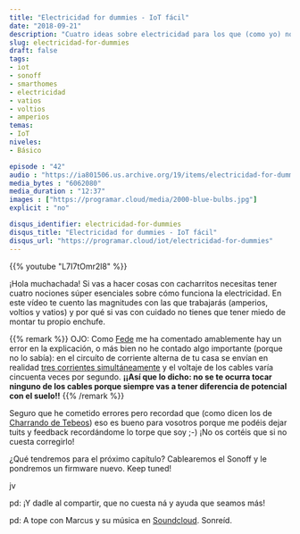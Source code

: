 ```yaml
---
title: "Electricidad for dummies - IoT fácil"
date: "2018-09-21"
description: "Cuatro ideas sobre electricidad para los que (como yo) no lo tenéis claro."
slug: electricidad-for-dummies
draft: false
tags:
- iot
- sonoff
- smarthomes
- electricidad
- vatios
- voltios
- amperios
temas:
- IoT
niveles:
- Básico

episode : "42"
audio : "https://ia801506.us.archive.org/19/items/electricidad-for-dummies/2010-iot-2-electricidad.mp3"
media_bytes : "6062080"
media_duration : "12:37"
images : ["https://programar.cloud/media/2000-blue-bulbs.jpg"]
explicit : "no"

disqus_identifier: electricidad-for-dummies
disqus_title: "Electricidad for dummies - IoT fácil"
disqus_url: "https://programar.cloud/iot/electricidad-for-dummies"
---      
```


{{% youtube "L7I7tOmr2l8" %}}

¡Hola muchachada! Si vas a hacer cosas con cacharritos necesitas tener cuatro nociones súper esenciales sobre cómo funciona la electricidad. En este vídeo te cuento las magnitudes con las que trabajarás (amperios, voltios y vatios) y por qué si vas con cuidado no tienes que tener miedo de montar tu propio enchufe.


{{% remark %}}
OJO: Como [Fede](https://twitter.com/falvarez) me ha comentado amablemente hay un error en la explicación, o más bien no he contado algo importante (porque no lo sabía): en el circuíto de corriente alterna de tu casa se envían en realidad [tres corrientes simultáneamente](https://es.wikipedia.org/wiki/Sistema_trif%C3%A1sico) y el voltaje de los cables varía cincuenta veces por segundo. **¡¡Así que lo dicho: no se te ocurra tocar ninguno de los cables porque siempre vas a tener diferencia de potencial con el suelo!!**
{{% /remark %}}

Seguro que he cometido errores pero recordad que (como dicen los de [Charrando de Tebeos](https://www.ivoox.com/podcast-charrando-tebeos_sq_f122416_1.html)) eso es bueno para vosotros porque me podéis dejar tuits y feedback recordándome lo torpe que soy ;-) ¡No os cortéis que si no cuesta corregirlo!

¿Qué tendremos para el próximo capítulo? Cablearemos el Sonoff y le pondremos un firmware nuevo. Keep tuned!

jv

pd: ¡Y dadle al compartir, que no cuesta ná y ayuda que seamos más!

<!--more-->

pd: A tope con Marcus y su música en [Soundcloud](https://soundcloud.com/musicbymarcus/promo-music-inspiational). Sonreíd.

